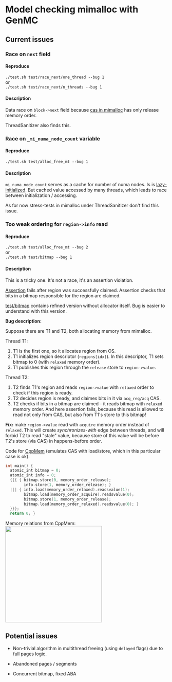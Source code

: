 # Model checking mimalloc with GenMC

## Current issues

### Race on `next` field 

#### Reproduce  
`./test.sh test/race_next/one_thread --bug 1`  
or  
`./test.sh test/race_next/n_threads --bug 1`  

#### Description 

Data race on `block->next` field because [cas in mimalloc](https://github.com/microsoft/mimalloc/blob/71160e2bac443c0dd35c7ee13993466efcee57b2/include/mimalloc-atomic.h#L204) has only release memory order.  

ThreadSanitizer also finds this.

### Race on `_mi_numa_node_count` variable

#### Reproduce  

`./test.sh test/alloc_free_mt --bug 1`  

#### Description

`mi_numa_node_count` serves as a cache for number of numa nodes. Is is [lazy-initialized](https://github.com/microsoft/mimalloc/blob/ef8e5d18a65f653bbef9cf57694aff37d2e85b9d/src/os.c#L1132). But cached value accessed by many threads, which leads to race between initialization / accessing. 

As for now stress-tests in mimalloc under ThreadSanitizer don't find this issue.

### Too weak ordering for `region->info` read

#### Reproduce

`./test.sh test/alloc_free_mt --bug 2`  
or  
`./test.sh test/bitmap --bug 1` 

#### Description

This is a tricky one. It's not a race, it's an assertion violation. 

[Assertion](https://github.com/microsoft/mimalloc/blob/ef8e5d18a65f653bbef9cf57694aff37d2e85b9d/src/region.c#L280) fails after region was successfully claimed. 
Assertion checks that bits in a bitmap responsible for the region are claimed. 

[test/bitmap](test/bitmap) contains refined version without allocator itself. Bug is easier to understand with this version.

**Bug description:**

Suppose there are T1 and T2, both allocating memory from mimalloc.
  
Thread T1:
1. T1 is the first one, so it allocates region from OS.  
2. T1 initializes region descriptor (`regions[idx]`). In this descriptor, T1 sets bitmap to 0 (with `relaxed` memory order).  
3. T1 publishes this region through the `release` store to `region->value`.  

Thread T2:
1. T2 finds T1's region and reads `region->value` with `relaxed` order to check if this region is ready.  
2. T2 decides region is ready, and claimes bits in it via `acq_req/acq` CAS.  
3. T2 checks if bits in a bitmap are claimed - it reads bitmap with `relaxed` memory order. And here assertion fails, because this read is allowed to read not only from CAS, but also from T1's store to this bitmap!

**Fix:** make `region->value` read with `acquire` memory order instead of `relaxed`. This will create _synchronizes-with_ edge between threads, and will forbid T2 to read "stale" value, because store of this value will be before T2's store (via CAS) in happens-before order.

Code for [CppMem](http://svr-pes20-cppmem.cl.cam.ac.uk/cppmem/) (emulates CAS with load/store, which in this particular case is ok):
```cpp
int main() {
  atomic_int bitmap = 0; 
  atomic_int info = 0;
  {{{ { bitmap.store(0, memory_order_release);
        info.store(1, memory_order_release); }
  ||| { info.load(memory_order_relaxed).readsvalue(1);
        bitmap.load(memory_order_acquire).readsvalue(0);
        bitmap.store(1, memory_order_release);
        bitmap.load(memory_order_relaxed).readsvalue(0); }
  }}};
  return 0; }
```
Memory relations from CppMem:  
<img src="https://i.ibb.co/TvMxjVD/Screenshot-2020-08-27-at-17-23-00.png" width="300"/>

## Potential issues

- Non-trivial algorithm in multithread freeing (using `delayed` flags) due to full pages logic.

- Abandoned pages / segments

- Concurrent bitmap, fixed ABA
